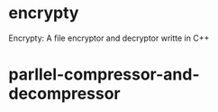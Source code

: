# encrypty
Encrypty: A file encryptor and decryptor writte in C++
# parllel-compressor-and-decompressor
